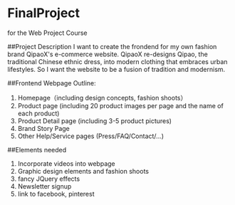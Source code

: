 # FinalProject
for the Web Project Course

##Project Description
I want to create the frondend for my own fashion brand QipaoX's e-commerce website. QipaoX re-designs Qipao, the traditional Chinese ethnic dress, into modern clothing that embraces urban lifestyles. So I want the website to be a fusion of tradition and modernism.

##Frontend Webpage Outline:
1. Homepage（including design concepts, fashion shoots）
2. Product page (including 20 product images per page and the name of each product)
3. Product Detail page (including 3-5 product pictures)
4. Brand Story Page
5. Other Help/Service pages (Press/FAQ/Contact/...)

##Elements needed
1. Incorporate videos into webpage
2. Graphic design elements and fashion shoots
3. fancy JQuery effects
4. Newsletter signup
5. link to facebook, pinterest
